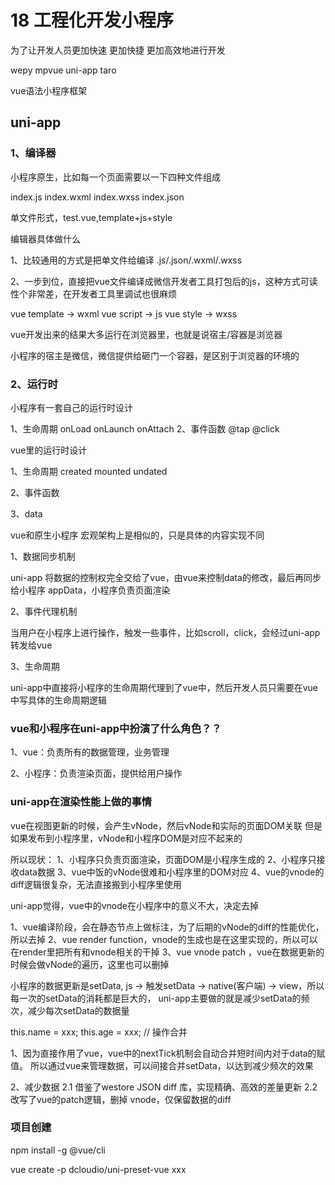 # 18 工程化开发小程序


为了让开发人员更加快速 更加快捷 更加高效地进行开发


wepy mpvue uni-app taro


vue语法小程序框架



## uni-app
### 1、编译器

小程序原生，比如每一个页面需要以一下四种文件组成

index.js
index.wxml
index.wxss
index.json

单文件形式，test.vue,template+js+style

编辑器具体做什么

1、比较通用的方式是把单文件给编译 .js/.json/.wxml/.wxss

2、一步到位，直接把vue文件编译成微信开发者工具打包后的js，这种方式可读性个非常差，在开发者工具里调试也很麻烦



vue template -> wxml 
vue script -> js
vue style -> wxss

vue开发出来的结果大多运行在浏览器里，也就是说宿主/容器是浏览器

小程序的宿主是微信，微信提供给砸门一个容器，是区别于浏览器的环境的


### 2、运行时

小程序有一套自己的运行时设计

1、生命周期  onLoad onLaunch onAttach
2、事件函数  @tap @click

vue里的运行时设计

1、生命周期  created mounted undated

2、事件函数

3、data


vue和原生小程序 宏观架构上是相似的，只是具体的内容实现不同

1、数据同步机制

uni-app 将数据的控制权完全交给了vue，由vue来控制data的修改，最后再同步给小程序 appData，小程序负责页面渲染

2、事件代理机制

当用户在小程序上进行操作，触发一些事件，比如scroll，click，会经过uni-app转发给vue

3、生命周期

uni-app中直接将小程序的生命周期代理到了vue中，然后开发人员只需要在vue中写具体的生命周期逻辑



### vue和小程序在uni-app中扮演了什么角色？？

1、vue：负责所有的数据管理，业务管理

2、小程序：负责渲染页面，提供给用户操作



### uni-app在渲染性能上做的事情

vue在视图更新的时候，会产生vNode，然后vNode和实际的页面DOM关联
但是如果发布到小程序里，vNode和小程序DOM是对应不起来的

所以现状：
1、小程序只负责页面渲染，页面DOM是小程序生成的
2、小程序只接收data数据
3、vue中饭的vNode很难和小程序里的DOM对应
4、vue的vnode的diff逻辑很复杂，无法直接搬到小程序里使用

uni-app觉得，vue中的vnode在小程序中的意义不大，决定去掉

1、vue编译阶段，会在静态节点上做标注，为了后期的vNode的diff的性能优化，所以去掉
2、vue render function，vnode的生成也是在这里实现的，所以可以在render里把所有和vnode相关的干掉
3、vue vnode patch ，vue在数据更新的时候会做vNode的遍历，这里也可以删掉


小程序的数据更新是setData, js -> 触发setData -> native(客户端) -> view，所以每一次的setData的消耗都是巨大的，
uni-app主要做的就是减少setData的频次，减少每次setData的数据量

this.name = xxx; this.age = xxx; // 操作合并

1、因为直接作用了vue，vue中的nextTick机制会自动合并短时间内对于data的赋值。
所以通过vue来管理数据，可以间接合并setData，以达到减少频次的效果

2、减少数据
   2.1 借鉴了westore JSON diff 库，实现精确、高效的差量更新
   2.2 改写了vue的patch逻辑，删掉 vnode，仅保留数据的diff



### 项目创建
npm install -g @vue/cli

vue create -p dcloudio/uni-preset-vue xxx






